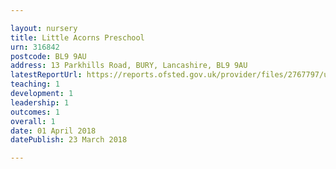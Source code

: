```yaml
---

layout: nursery
title: Little Acorns Preschool
urn: 316842
postcode: BL9 9AU
address: 13 Parkhills Road, BURY, Lancashire, BL9 9AU
latestReportUrl: https://reports.ofsted.gov.uk/provider/files/2767797/urn/316842.pdf
teaching: 1
development: 1
leadership: 1
outcomes: 1
overall: 1
date: 01 April 2018 
datePublish: 23 March 2018

---
```

